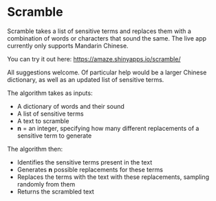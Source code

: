 # Scramble

Scramble takes a list of sensitive terms and replaces them with a combination of words or characters that sound the same. The live app currently only supports Mandarin Chinese.

You can try it out here: https://amaze.shinyapps.io/scramble/

All suggestions welcome. Of particular help would be a larger Chinese dictionary, as well as an updated list of sensitive terms.

The algorithm takes as inputs:
* A dictionary of words and their sound
* A list of sensitive terms
* A text to scramble
* **n** = an integer, specifying how many different replacements of a sensitive term to generate

The algorithm then:
* Identifies the sensitive terms present in the text
* Generates **n** possible replacements for these terms
* Replaces the terms with the text with these replacements, sampling randomly from them
* Returns the scrambled text

